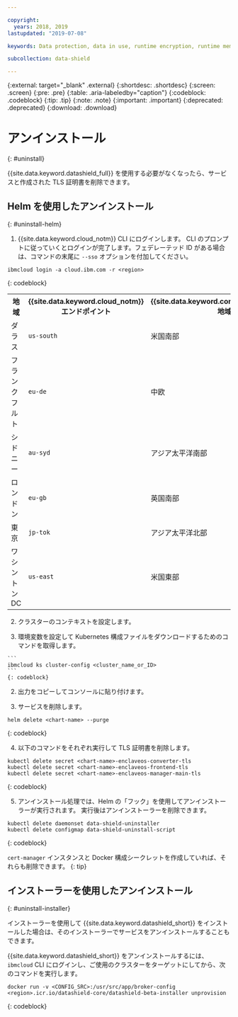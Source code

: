 ```yaml
---

copyright:
  years: 2018, 2019
lastupdated: "2019-07-08"

keywords: Data protection, data in use, runtime encryption, runtime memory encryption, encrypted memory, Intel SGX, software guard extensions, Fortanix runtime encryption

subcollection: data-shield

---
```


{:external: target="_blank" .external}
{:shortdesc: .shortdesc}
{:screen: .screen}
{:pre: .pre}
{:table: .aria-labeledby="caption"}
{:codeblock: .codeblock}
{:tip: .tip}
{:note: .note}
{:important: .important}
{:deprecated: .deprecated}
{:download: .download}

# アンインストール
{: #uninstall}

{{site.data.keyword.datashield_full}} を使用する必要がなくなったら、サービスと作成された TLS 証明書を削除できます。


## Helm を使用したアンインストール
{: #uninstall-helm}

1. {{site.data.keyword.cloud_notm}} CLI にログインします。 CLI のプロンプトに従っていくとログインが完了します。フェデレーテッド ID がある場合は、コマンドの末尾に `--sso` オプションを付加してください。

  ```
  ibmcloud login -a cloud.ibm.com -r <region>
  ```
  {: codeblock}

  <table>
    <tr>
      <th>地域</th>
      <th>{{site.data.keyword.cloud_notm}} エンドポイント</th>
      <th>{{site.data.keyword.containershort_notm}} 地域</th>
    </tr>
    <tr>
      <td>ダラス</td>
      <td><code>us-south</code></td>
      <td>米国南部</td>
    </tr>
    <tr>
      <td>フランクフルト</td>
      <td><code>eu-de</code></td>
      <td>中欧</td>
    </tr>
    <tr>
      <td>シドニー</td>
      <td><code>au-syd</code></td>
      <td>アジア太平洋南部</td>
    </tr>
    <tr>
      <td>ロンドン</td>
      <td><code>eu-gb</code></td>
      <td>英国南部</td>
    </tr>
    <tr>
      <td>東京</td>
      <td><code>jp-tok</code></td>
      <td>アジア太平洋北部</td>
    </tr>
    <tr>
      <td>ワシントン DC</td>
      <td><code>us-east</code></td>
      <td>米国東部</td>
    </tr>
  </table>

2. クラスターのコンテキストを設定します。

  1. 環境変数を設定して Kubernetes 構成ファイルをダウンロードするためのコマンドを取得します。

    ```
    ibmcloud ks cluster-config <cluster_name_or_ID>
    ```
    {: codeblock}

  2. 出力をコピーしてコンソールに貼り付けます。

3. サービスを削除します。

  ```
  helm delete <chart-name> --purge
  ```
  {: codeblock}

4. 以下のコマンドをそれぞれ実行して TLS 証明書を削除します。

  ```
  kubectl delete secret <chart-name>-enclaveos-converter-tls
  kubectl delete secret <chart-name>-enclaveos-frontend-tls
  kubectl delete secret <chart-name>-enclaveos-manager-main-tls
  ```
  {: codeblock}

5. アンインストール処理では、Helm の「フック」を使用してアンインストーラーが実行されます。 実行後はアンインストーラーを削除できます。

  ```
  kubectl delete daemonset data-shield-uninstaller
  kubectl delete configmap data-shield-uninstall-script
  ```
  {: codeblock}

`cert-manager` インスタンスと Docker 構成シークレットを作成していれば、それらも削除できます。
{: tip}


## インストーラーを使用したアンインストール
{: #uninstall-installer}

インストーラーを使用して {{site.data.keyword.datashield_short}} をインストールした場合は、そのインストーラーでサービスをアンインストールすることもできます。

{{site.data.keyword.datashield_short}} をアンインストールするには、`ibmcloud` CLI にログインし、ご使用のクラスターをターゲットにしてから、次のコマンドを実行します。

  ```
  docker run -v <CONFIG_SRC>:/usr/src/app/broker-config <region>.icr.io/datashield-core/datashield-beta-installer unprovision
  ```
  {: codeblock}

